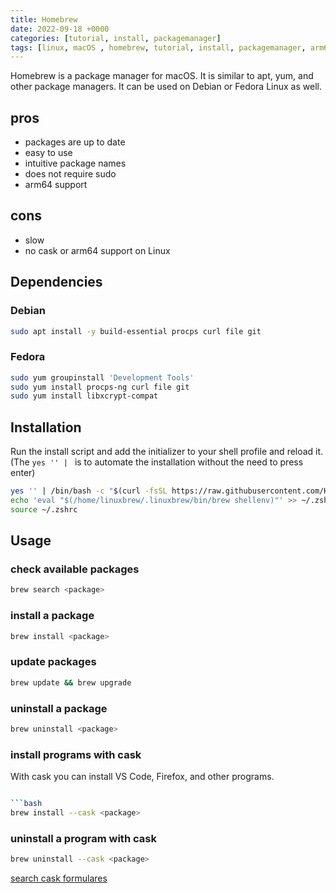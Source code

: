 ```yaml
---
title: Homebrew
date: 2022-09-18 +0000
categories: [tutorial, install, packagemanager]
tags: [linux, macOS , homebrew, tutorial, install, packagemanager, arm64, amd64]
---
```


Homebrew is a package manager for macOS. It is similar to apt, yum, and other package managers.
It can be used on Debian or Fedora Linux as well.

## pros

* packages are up to date
* easy to use
* intuitive package names
* does not require sudo
* arm64 support

## cons

* slow
* no cask or arm64 support on Linux

## Dependencies

### Debian

```bash
sudo apt install -y build-essential procps curl file git
```

### Fedora

```bash
sudo yum groupinstall 'Development Tools'
sudo yum install procps-ng curl file git
sudo yum install libxcrypt-compat
```

## Installation

Run the install script and add the initializer to your shell profile and reload it. <br>
(The `yes '' | ` is to automate the installation without the need to press enter)

```bash
yes '' | /bin/bash -c "$(curl -fsSL https://raw.githubusercontent.com/Homebrew/install/HEAD/install.sh)"
echo 'eval "$(/home/linuxbrew/.linuxbrew/bin/brew shellenv)"' >> ~/.zshrc
source ~/.zshrc
```

## Usage

### check available packages

```bash
brew search <package>
```

### install a package

```bash
brew install <package>
```

### update packages

```bash
brew update && brew upgrade
```

### uninstall a package

```bash
brew uninstall <package>
```

### install programs with cask

With cask you can install VS Code, Firefox, and other programs.

```bash

```bash
brew install --cask <package>
```

### uninstall a program with cask

```bash
brew uninstall --cask <package>
```

[search cask formulares](https://formulae.brew.sh/cask/)
